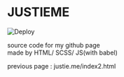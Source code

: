 # JUSTIEME

![Deploy](https://github.com/JUSTIVE/justieMe/workflows/Deploy/badge.svg)

source code for my github page  
made by HTML/ SCSS/ JS(with babel)

previous page : justie.me/index2.html
